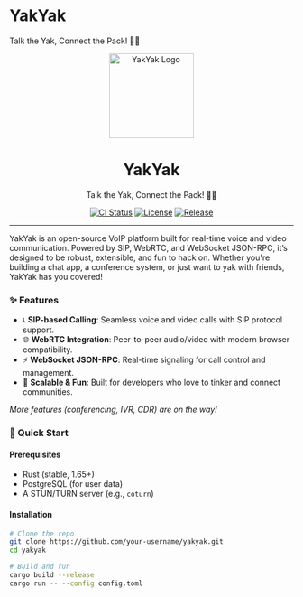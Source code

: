 # YakYak
Talk the Yak, Connect the Pack! 🦬📞
<p align="center">
  <img src="logo.png" alt="YakYak Logo" width="150"/>
</p>

<h1 align="center">YakYak</h1>
<p align="center">Talk the Yak, Connect the Pack! 🦬📞</p>

<p align="center">
  <a href="https://github.com/your-username/yakyak/actions"><img src="https://img.shields.io/github/workflow/status/your-username/yakyak/CI?label=CI" alt="CI Status"></a>
  <a href="https://github.com/your-username/yakyak/blob/main/LICENSE"><img src="https://img.shields.io/github/license/your-username/yakyak" alt="License"></a>
  <a href="https://github.com/your-username/yakyak/releases"><img src="https://img.shields.io/github/v/release/your-username/yakyak" alt="Release"></a>
</p>

---

YakYak is an open-source VoIP platform built for real-time voice and video communication. Powered by SIP, WebRTC, and WebSocket JSON-RPC, it’s designed to be robust, extensible, and fun to hack on. Whether you're building a chat app, a conference system, or just want to yak with friends, YakYak has you covered!

### ✨ Features
- 📞 **SIP-based Calling**: Seamless voice and video calls with SIP protocol support.
- 🌐 **WebRTC Integration**: Peer-to-peer audio/video with modern browser compatibility.
- ⚡ **WebSocket JSON-RPC**: Real-time signaling for call control and management.
- 🦬 **Scalable & Fun**: Built for developers who love to tinker and connect communities.

*More features (conferencing, IVR, CDR) are on the way!*

### 🚀 Quick Start

#### Prerequisites
- Rust (stable, 1.65+)
- PostgreSQL (for user data)
- A STUN/TURN server (e.g., `coturn`)

#### Installation
```bash
# Clone the repo
git clone https://github.com/your-username/yakyak.git
cd yakyak

# Build and run
cargo build --release
cargo run -- --config config.toml
